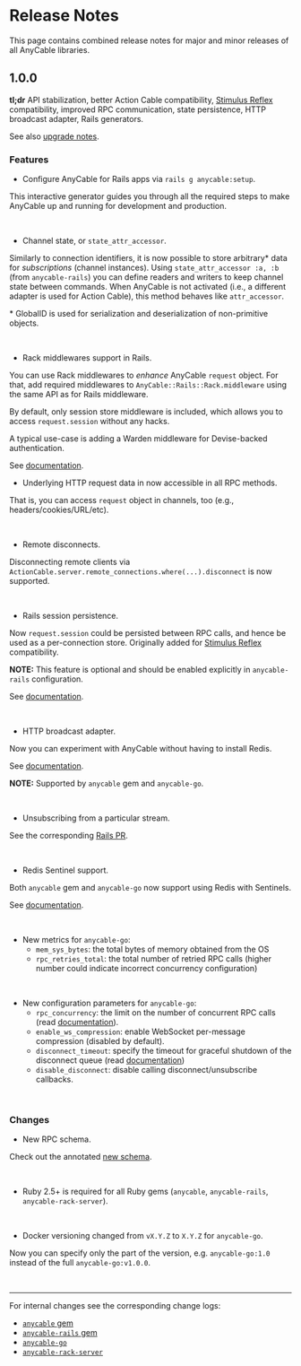 # Release Notes

This page contains combined release notes for major and minor releases of all AnyCable libraries.

## 1.0.0

**tl;dr** API stabilization, better Action Cable compatibility, [Stimulus Reflex][stimulus_reflex] compatibility, improved RPC communication, state persistence, HTTP broadcast adapter, Rails generators.

See also [upgrade notes](./upgrade-notes/0_6_0_to_1_0_0.md).

### Features

- Configure AnyCable for Rails apps via `rails g anycable:setup`.

This interactive generator guides you through all the required steps to make AnyCable up and running for development and production.

<br/>

- Channel state, or `state_attr_accessor`.

Similarly to connection identifiers, it is now possible to store arbitrary\* data for _subscriptions_ (channel instances).
Using `state_attr_accessor :a, :b` (from `anycable-rails`) you can define readers and writers to keep channel state between commands. When AnyCable is not activated (i.e., a different adapter is used for Action Cable), this method behaves like `attr_accessor`.

\* GlobalID is used for serialization and deserialization of non-primitive objects.

<br/>

- Rack middlewares support in Rails.

You can use Rack middlewares to _enhance_ AnyCable `request` object.
For that, add required middlewares to `AnyCable::Rails::Rack.middleware` using the same API as for Rails middleware.

By default, only session store middleware is included, which allows you to access `request.session` without any hacks.

A typical use-case is adding a Warden middleware for Devise-backed authentication.

See [documentation](./ruby/authentication.md).

- Underlying HTTP request data in now accessible in all RPC methods.

That is, you can access `request` object in channels, too (e.g., headers/cookies/URL/etc).

<br/>

- Remote disconnects.

Disconnecting remote clients via `ActionCable.server.remote_connections.where(...).disconnect` is now supported.

<br/>

- Rails session persistence.

Now `request.session` could be persisted between RPC calls, and hence be used as a per-connection store. Originally added for [Stimulus Reflex][stimulus_reflex] compatibility.

**NOTE:** This feature is optional and should be enabled explicitly in `anycable-rails` configuration.

See [documentation](./ruby/stimulus_reflex.md).

<br/>

- HTTP broadcast adapter.

Now you can experiment with AnyCable without having to install Redis.

See [documentation](./ruby/broadcast_adapters.md#http-adapter).

**NOTE:** Supported by `anycable` gem and `anycable-go`.

<br/>

- Unsubscribing from a particular stream.

See the corresponding [Rails PR](https://github.com/rails/rails/pull/37171).

<br/>

- Redis Sentinel support.

Both `anycable` gem and `anycable-go` now support using Redis with Sentinels.

See [documentation](./ruby/broadcast_adapters.md#redis-sentinel-support).

<br/>

- New metrics for `anycable-go`:
  - `mem_sys_bytes`: the total bytes of memory obtained from the OS
  - `rpc_retries_total`: the total number of retried RPC calls (higher number could indicate incorrect concurrency configuration)

<br/>

- New configuration parameters for `anycable-go`:
  - `rpc_concurrency`: the limit on the number of concurrent RPC calls (read [documentation](./anycable-go/configuration.md#concurrency-settings)).
  - `enable_ws_compression`: enable WebSocket per-message compression (disabled by default).
  - `disconnect_timeout`: specify the timeout for graceful shutdown of the disconnect queue (read [documentation](./anycable-go/configuration.md#disconnect-events-settings))
  - `disable_disconnect`: disable calling disconnect/unsubscribe callbacks.

<br/>

### Changes

- New RPC schema.

Check out the annotated [new schema](./misc/rpc_proto.md).

<br/>

- Ruby 2.5+ is required for all Ruby gems (`anycable`, `anycable-rails`, `anycable-rack-server`).

<br/>

- Docker versioning changed from `vX.Y.Z` to `X.Y.Z` for `anycable-go`.

Now you can specify only the part of the version, e.g. `anycable-go:1.0` instead of the full `anycable-go:v1.0.0`.

<br/>

---

For internal changes see the corresponding change logs:
<!-- TODO: update links after release -->

- [`anycable` gem](https://github.com/anycable/anycable/blob/v1.0.0/CHANGELOG.md)
- [`anycable-rails` gem](https://github.com/anycable/anycable-rails/blob/v1.0.0/CHANGELOG.md)
- [`anycable-go`](https://github.com/anycable/anycable-go/blob/v1.0.0/CHANGELOG.md)
- [`anycable-rack-server`](https://github.com/anycable/anycable-rack-server/blob/v0.2.0/CHANGELOG.md)

[stimulus_reflex]: https://github.com/hopsoft/stimulus_reflex
